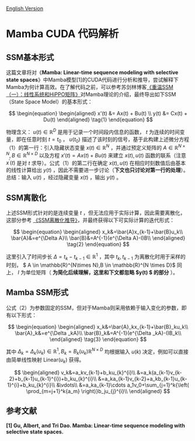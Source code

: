 [English Version](README.en.md)

# Mamba CUDA 代码解析

## SSM基本形式

这篇文章将对《**Mamba: Linear-time sequence modeling with selective state spaces**》中Mamba模型[1]的CUDA代码进行分析和推导，尝试解释下Mamba为何计算高效。在了解代码之前，可以参考苏剑林博客[《重温SSM（一）：线性系统和HiPPO矩阵》](https://spaces.ac.cn/archives/10114)对Mamba理论的介绍，最终导出如下SSM（State Space Model）的基本形式：

$$
\begin{equation}
\begin{aligned}
	x'(t) &= Ax(t) + Bu(t) \\
	y(t) &= Cx(t) + Du(t)
\end{aligned}
\tag{1}
\end{equation}
$$

物理含义： $u(t) \in \mathbb{R}^{D}$ 是用于记录一个时间段内信息的函数， $t$ 为连续的时间变量，即在任意时刻 $t=t_0$ ， $u(t_0)$ 描述了该时刻的信号，基于此构建上述微分方程（1）的第一行：引入隐藏状态变量 $x(t) \in \mathbb{R}^{N}$ ，并通过预定义矩阵的 $A \in \mathbb{R}^{N\times N},B \in \mathbb{R}^{N \times D}$ 以及方程 $x'(t) = Ax(t) + Bu(t)$ 来建立 $x(t), u(t)$ 函数的联系（注意 $x^\prime(t)$ 是对 $t$ 求导）。公式（1）的第二行在确定 $x(t), u(t)$ 在相应时刻数值后由基本的线性计算给出 $y(t)$ ，因此不需要进一步讨论（**下文也只讨论对第一行的处理**）。总结：输入 $u(t)$ ，经过隐藏变量 $x(t)$ ，输出 $y(t)$ 。



## SSM离散化

上述SSM形式针对的是连续变量 $t$ ，但无法应用于实际计算，因此需要离散化，这部分参考 [《SSM离散化推导》](https://zhuanlan.zhihu.com/p/680534665)，并最终获得以下可实际计算的迭代形式：

$$
\begin{equation}
\begin{aligned}
	x_k&=\bar{A}x_{k-1}+\bar{B}u_k\\
	\bar{A}&=e^{\Delta A}\\
	\bar{B}&=A^{-1}(e^{\Delta A}-I)B\\
\end{aligned}
\tag{2}
\end{equation}
$$

这里引入了时间步长 $\Delta = t_k - t_{k - 1} \in \mathbb{R}^{1}$ ，其中 $t_k, t_{k - 1}$ 为离散化时用于采样的时刻， $ A \in \mathbb{R}^{N\times N},B \in \mathbb{R}^{N \times D}$ 同上， $I$ 为单位矩阵（ **为简化后续理解，这里和下文都忽略 $y(t) $ 的部分** ）。



## Mamba SSM形式

公式（2）为参数固定的SSM，但对于Mamba则采用依赖于输入变化的参数，即有以下形式：

$$
\begin{equation}
\begin{aligned}
	x_k&=\bar{A}_kx_{k-1}+\bar{B}_ku_k\\
	\bar{A}_k&=e^{\Delta _kA}\\
	\bar{B}_k&=A^{-1}(e^{\Delta _kA}-I)B_k\\
\end{aligned}
\tag{3}
\end{equation}
$$

其中 $\Delta_k = \Delta_k(u_k) \in \mathbb{R}^{1}, B_k = B_k(u_k) \mathbb{R}^{N\times D}$ 均根据输入 $u(k)$ 决定，例如可以直接由简单线性映射 $\text{Linear}(u_k)$ 获得。











$$
\begin{aligned}
	v_k&=a_kv_{k-1}+b_ku_{k}^{i}\\
	&=a_k(a_{k-1}v_{k-2}+b_{k-1}u_{k-1}^{i})+b_ku_{k}^{i}\\
	&=a_ka_{k-1}v_{k-2}+a_kb_{k-1}u_{k-1}^{i}+b_ku_{k}^{i}\\
	&\vdots\\
	&=a_ka_{k-1}\cdots a_1v_0+\sum_{j=1}^k{\left( \prod_{m=j+1}^k{a_m} \right)}b_ju_{j}^{i}\\
\end{aligned}
$$

## 参考文献

**[1] Gu, Albert, and Tri Dao. Mamba: Linear-time sequence modeling with selective state spaces.**







